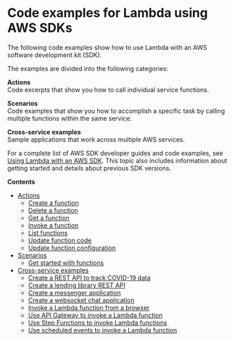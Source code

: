 # Code examples for Lambda using AWS SDKs<a name="service_code_examples"></a>

The following code examples show how to use Lambda with an AWS software development kit \(SDK\)\. 

The examples are divided into the following categories:

**Actions**  
Code excerpts that show you how to call individual service functions\.

**Scenarios**  
Code examples that show you how to accomplish a specific task by calling multiple functions within the same service\.

**Cross\-service examples**  
Sample applications that work across multiple AWS services\.

For a complete list of AWS SDK developer guides and code examples, see [Using Lambda with an AWS SDK](sdk-general-information-section.md)\. This topic also includes information about getting started and details about previous SDK versions\.

**Contents**
+ [Actions](service_code_examples_actions.md)
  + [Create a function](example_lambda_CreateFunction_section.md)
  + [Delete a function](example_lambda_DeleteFunction_section.md)
  + [Get a function](example_lambda_GetFunction_section.md)
  + [Invoke a function](example_lambda_Invoke_section.md)
  + [List functions](example_lambda_ListFunctions_section.md)
  + [Update function code](example_lambda_UpdateFunctionCode_section.md)
  + [Update function configuration](example_lambda_UpdateFunctionConfiguration_section.md)
+ [Scenarios](service_code_examples_scenarios.md)
  + [Get started with functions](example_lambda_Scenario_GettingStartedFunctions_section.md)
+ [Cross\-service examples](service_code_examples_cross-service_examples.md)
  + [Create a REST API to track COVID\-19 data](example_cross_ApiGatewayDataTracker_section.md)
  + [Create a lending library REST API](example_cross_AuroraRestLendingLibrary_section.md)
  + [Create a messenger application](example_cross_StepFunctionsMessenger_section.md)
  + [Create a websocket chat application](example_cross_ApiGatewayWebsocketChat_section.md)
  + [Invoke a Lambda function from a browser](example_cross_LambdaForBrowser_section.md)
  + [Use API Gateway to invoke a Lambda function](example_cross_LambdaAPIGateway_section.md)
  + [Use Step Functions to invoke Lambda functions](example_cross_ServerlessWorkflows_section.md)
  + [Use scheduled events to invoke a Lambda function](example_cross_LambdaScheduledEvents_section.md)